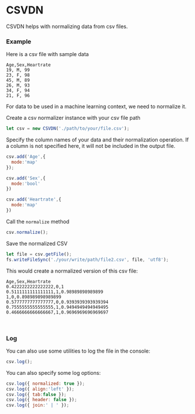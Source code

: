 # CSVDN

CSVDN helps with normalizing data from csv files.

### Example

Here is a csv file with sample data
```csv
Age,Sex,Heartrate
19, M, 99
23, F, 98
45, M, 89
26, M, 93
34, F, 94
21, F, 96
```

For data to be used in a machine learning context, we need to normalize it.

Create a csv normalizer instance with your csv file path

```js
let csv = new CSVDN('./path/to/your/file.csv');
```

Specify the column names of your data and their normalization operation. If a column is not specified here, it will not be included in the output file.

```js
csv.add('Age',{
  mode:'map'
});

csv.add('Sex',{
  mode:'bool'
})

csv.add('Heartrate',{
  mode:'map'
})
```

Call the `normalize` method

```js
csv.normalize();
```

Save the normalized CSV

```js
let file = csv.getFile();
fs.writeFileSync('./your/write/path/file2.csv', file, 'utf8');
```

This would create a normalized version of this csv file:

```csv
Age,Sex,Heartrate
0.4222222222222222,0,1
0.5111111111111111,1,0.98989898989899
1,0,0.898989898989899
0.5777777777777777,0,0.9393939393939394
0.7555555555555555,1,0.9494949494949495
0.4666666666666667,1,0.9696969696969697
```

<br/>

### Log

You can also use some utilities to log the file in the console:

```js
csv.log();
```

You can also specify some log options: 

```js
csv.log({ normalized: true });
csv.log({ align:'left' });
csv.log({ tab:false });
csv.log({ header: false });
csv.log({ join:' | ' });
```